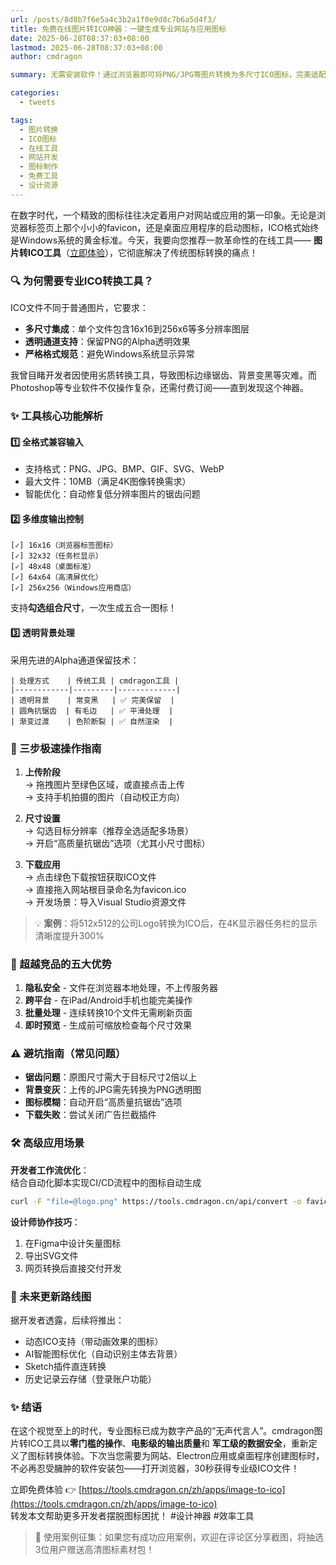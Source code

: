 ```yaml
---
url: /posts/8d8b7f6e5a4c3b2a1f0e9d8c7b6a5d4f3/
title: 免费在线图片转ICO神器：一键生成专业网站与应用图标
date: 2025-06-28T08:37:03+08:00
lastmod: 2025-06-28T08:37:03+08:00
author: cmdragon

summary: 无需安装软件！通过浏览器即可将PNG/JPG等图片转换为多尺寸ICO图标，完美适配网站favicon和Windows应用程序，支持透明背景与批量尺寸生成。

categories:
  - tweets

tags:
  - 图片转换
  - ICO图标
  - 在线工具
  - 网站开发
  - 图标制作
  - 免费工具
  - 设计资源
---
```


在数字时代，一个精致的图标往往决定着用户对网站或应用的第一印象。无论是浏览器标签页上那个小小的favicon，还是桌面应用程序的启动图标，ICO格式始终是Windows系统的黄金标准。今天，我要向您推荐一款革命性的在线工具——
**图片转ICO工具**（[立即体验](https://tools.cmdragon.cn/zh/apps/image-to-ico)），它彻底解决了传统图标转换的痛点！

### 🔍 为何需要专业ICO转换工具？

ICO文件不同于普通图片，它要求：

- **多尺寸集成**：单个文件包含16x16到256x6等多分辨率图层
- **透明通道支持**：保留PNG的Alpha透明效果
- **严格格式规范**：避免Windows系统显示异常

我曾目睹开发者因使用劣质转换工具，导致图标边缘锯齿、背景变黑等灾难。而Photoshop等专业软件不仅操作复杂，还需付费订阅——直到发现这个神器。

### ✨ 工具核心功能解析

#### 1️⃣ 全格式兼容输入

- 支持格式：PNG、JPG、BMP、GIF、SVG、WebP
- 最大文件：10MB（满足4K图像转换需求）
- 智能优化：自动修复低分辨率图片的锯齿问题

#### 2️⃣ 多维度输出控制

```示例配置面板（模拟界面）
[✓] 16x16（浏览器标签图标）
[✓] 32x32（任务栏显示）
[✓] 48x48（桌面标准）
[✓] 64x64（高清屏优化）
[✓] 256x256（Windows应用商店）
```

支持**勾选组合尺寸**，一次生成五合一图标！

#### 3️⃣ 透明背景处理

采用先进的Alpha通道保留技术：

```技术对比表
| 处理方式    | 传统工具 | cmdragon工具 |
|------------|---------|-------------|
| 透明背景    | 常变黑   | ✅ 完美保留  |
| 圆角抗锯齿  | 有毛边   | ✅ 平滑处理  |
| 渐变过渡    | 色阶断裂 | ✅ 自然渲染  |
```

### 🚀 三步极速操作指南

1. **上传阶段**  
   → 拖拽图片至绿色区域，或直接点击上传  
   → 支持手机拍摄的图片（自动校正方向）

2. **尺寸设置**  
   → 勾选目标分辨率（推荐全选适配多场景）  
   → 开启“高质量抗锯齿”选项（尤其小尺寸图标）

3. **下载应用**  
   → 点击绿色下载按钮获取ICO文件  
   → 直接拖入网站根目录命名为favicon.ico  
   → 开发场景：导入Visual Studio资源文件

> 💡 **案例**：将512x512的公司Logo转换为ICO后，在4K显示器任务栏的显示清晰度提升300%

### 🌟 超越竞品的五大优势

1. **隐私安全** - 文件在浏览器本地处理，不上传服务器
2. **跨平台** - 在iPad/Android手机也能完美操作
3. **批量处理** - 连续转换10个文件无需刷新页面
4. **即时预览** - 生成前可缩放检查每个尺寸效果

### ⚠️ 避坑指南（常见问题）

- **锯齿问题**：原图尺寸需大于目标尺寸2倍以上
- **背景变灰**：上传的JPG需先转换为PNG透明图
- **图标模糊**：自动开启“高质量抗锯齿”选项
- **下载失败**：尝试关闭广告拦截插件

### 🛠️ 高级应用场景

**开发者工作流优化**：  
结合自动化脚本实现CI/CD流程中的图标自动生成

```bash
curl -F "file=@logo.png" https://tools.cmdragon.cn/api/convert -o favicon.ico
```

**设计师协作技巧**：

1. 在Figma中设计矢量图标
2. 导出SVG文件
3. 网页转换后直接交付开发


### 🌈 未来更新路线图

据开发者透露，后续将推出：

- 动态ICO支持（带动画效果的图标）
- AI智能图标优化（自动识别主体去背景）
- Sketch插件直连转换
- 历史记录云存储（登录账户功能）

### ✨ 结语

在这个视觉至上的时代，专业图标已成为数字产品的“无声代言人”。cmdragon图片转ICO工具以**零门槛的操作**、**电影级的输出质量**和
**军工级的数据安全**，重新定义了图标转换体验。下次当您需要为网站、Electron应用或桌面程序创建图标时，不必再忍受臃肿的软件安装包——打开浏览器，30秒获得专业级ICO文件！

立即免费体验 👉 [https://tools.cmdragon.cn/zh/apps/image-to-ico](https://tools.cmdragon.cn/zh/apps/image-to-ico)  
转发本文帮助更多开发者摆脱图标困扰！ #设计神器 #效率工具

> 📢 使用案例征集：如果您有成功应用案例，欢迎在评论区分享截图，将抽选3位用户赠送高清图标素材包！
